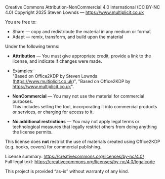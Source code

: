 Creative Commons Attribution-NonCommercial 4.0 International (CC BY-NC 4.0)
Copyright 2025 Steven Lownds — https://www.multiplicit.co.uk

You are free to:
- Share — copy and redistribute the material in any medium or format
- Adapt — remix, transform, and build upon the material

Under the following terms:
- **Attribution** — You must give appropriate credit, provide a link to the license, and indicate if changes were made.
- Examples:  
  "Based on Office2KDP by Steven Lownds (https://www.multiplicit.co.uk)",
  "Based on Office2KDP by https://www.multiplicit.co.uk".

- **NonCommercial** — You may not use the material for commercial purposes.  
  This includes selling the tool, incorporating it into commercial products or services, or charging for access to it.

- **No additional restrictions** — You may not apply legal terms or technological measures that legally restrict others from doing anything the license permits.

This license does **not** restrict the use of materials created using Office2KDP (e.g. books, covers) for commercial publishing.

License summary: https://creativecommons.org/licenses/by-nc/4.0/  
Full legal text: https://creativecommons.org/licenses/by-nc/4.0/legalcode

This project is provided “as-is” without warranty of any kind.
